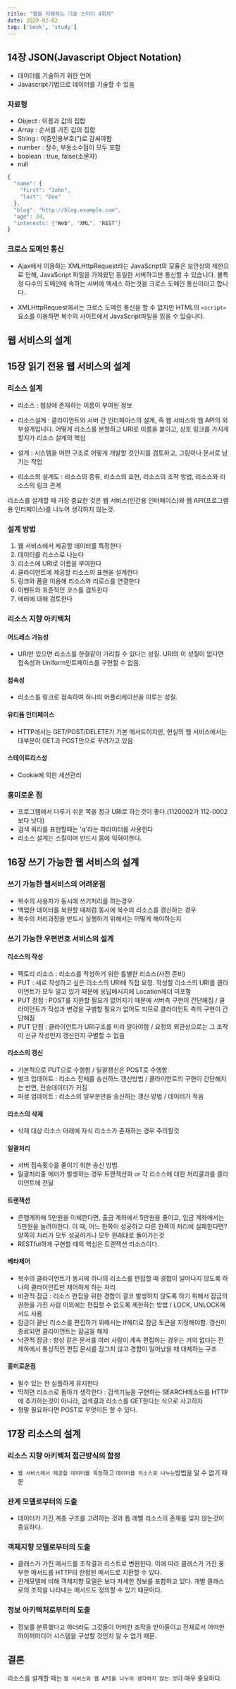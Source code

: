 ```yaml
---
title: "웹을 지탱하는 기술 스터디 4회차"
date: 2020-02-02
tag: ['book', 'study']
---
```


## 14장 JSON(Javascript Object Notation)

- 데이터를 기술하기 위한 언어
- Javascript기법으로 데이터를 기술할 수 있음

### 자료형

- Object : 이름과 값의 집합
- Array : 순서를 가진 값의 집합
- String : 이중인용부호(")로 감싸야함
- number : 정수, 부동소수점이 모두 포함
- boolean : true, false(소문자)
- null

```javascript
{
  "name": {
    "first": "John",
    "last": "Doe"
  },
  "blog": "http://blog.example.com",
  "age": 34,
  "interests: {"Web", "XML", "REST"}
}
```

### 크로스 도메인 통신

- Ajax에서 이용하는 XMLHttpRequest라는 JavaScript의 모듈은 보안상의 제한으로 인해, JavaScript 파일을 가져왔던 동일한 서버하고만 통신할 수 있습니다. 불특정 다수의 도메인에 속하는 서버에 엑세스 하는것을 크로스 도메인 통신이라고 합니다.

- XMLHttpRequest에서는 크로스 도메인 통신을 할 수 없지만 HTML의 `<script>`요소를 이용하면 복수의 사이트에서 JavaScript파일을 읽을 수 있습니다.

## 웹 서비스의 설계

## 15장 읽기 전용 웹 서비스의 설계

### 리소스 설계

- 리소스 : 웹상에 존재하는 이름이 부여된 정보

- 리소스설계 : 클라이언트와 서버 간 인터페이스의 설계, 즉 웹 서비스와 웹 API의 외부설계입니다. 어떻게 리소스를 분할하고 URI로 이름을 붙이고, 상호 링크를 가지게 할지가 리소스 설계의 핵심

- 설계 : 시스템을 어떤 구조로 어떻게 개발할 것인지를 검토하고, 그림이나 문서로 남기는 작업

- 리소스의 설계도 : 리소스의 종류, 리소스의 표현, 리소스의 조작 방법, 리소스와 리소스의 링크 관계

리소스를 설계할 때 가장 중요한 것은 웹 서비스(인간용 인터페이스)와 웹 API(프로그램용 인터페이스)를 나누어 생각하지 않는것.

### 설계 방법

1. 웹 서비스에서 제공할 데이터를 특정한다
2. 데이터를 리소스로 나눈다
3. 리소스에 URI로 이름을 부여한다
4. 클라이언트에 제공할 리소스의 표현을 설계한다
5. 링크와 폼을 이용해 리소스와 리로스를 연결한다
6. 이벤트와 표준적인 코스를 검토한다
7. 에러에 대해 검토한다

### 리소스 지향 아키텍처

#### 어드레스 가능성

- URI만 있으면 리소스를 한결같이 가리킬 수 있다는 성질. URI의 이 성질이 없다면 접속성과 Uniform인트페이스를 구현할 수 없음.

#### 접속성

- 리소스를 링크로 접속하여 하나의 어플리케이션을 이루는 성질.

#### 유티폼 인터페이스

- HTTP에서는 GET/POST/DELETE가 기본 메서드이지만, 현실의 웹 서비스에서는 대부분이 GET과 POST만으로 꾸려가고 있음

#### 스테이트리스성

- Cookie에 의한 세션관리

### 흥미로운 점

- 프로그램에서 다루기 쉬운 쪽을 정규 URI로 하는것이 좋다.(1120002가 112-0002보다 낫다)
- 검색 쿼리를 표현할때는 'q'라는 파라미터를 사용한다
- 리소스 설계는 스킬이며 반드시 몸에 익혀야한다.

## 16장 쓰기 가능한 웹 서비스의 설계

### 쓰기 가능한 웹서비스의 어려운점

- 복수의 사용자가 동시에 쓰기처리를 하는경우
- 백업한 데이터를 복원할 때처럼 동시에 복수의 리소스를 갱신하는 경우
- 복수의 처리과정을 반드시 실행하기 위해서는 어떻게 해야하는지

### 쓰기 가능한 우편번호 서비스의 설계

#### 리소스의 작성

- 펙토리 리소스 : 리소스를 작성하기 위한 틀별한 리소스(사전 준비)
- PUT : 새로 작성하고 싶은 리소스의 URI에 직접 요청. 작성할 리소스의 URI를 클라이언트가 모두 알고 있기 때문에 응답메시지에 Location헤더 미포함
- PUT 장점 : POST를 지원할 필요가 없어지기 때문에 서버측 구현이 간단해짐 / 클라이언트가 작성과 변경을 구별할 필요가 없어도 되므로 클라이언트 측의 구현이 간단해짐
- PUT 단점 : 클라이언트가 URI구조를 미리 알아야함 / 요청의 외관상으로는 그 조작이 신규 작성인지 갱신인지 구별할 수 없음

#### 리소스의 갱신

- 기본적으로 PUT으로 수행함 / 일괄갱신은 POST로 수행함
- 벌크 업데이트 : 리소스 전체를 송신하느 갱신방법 / 클라이언트의 구현이 간단해지는 반면, 전송데이터가 커짐
- 파셜 업데이트 : 리소스의 일부분만을 송신하는 갱신 방법 / 데이터가 적음

#### 리소스의 삭제

- 삭제 대상 리소스 아래에 자식 리소스가 존재하는 경우 주의할것

#### 일괄처리

- 서버 접속횟수를 줄이기 위한 송신 방법.
- 일괄처리중 에러가 발생하는 경우 트랜잭션화 or 각 리소스에 대한 처리결과를 클라이언트에 전달

#### 트랜잭션

- 은행계좌에 5만원을 이체한다면, 출금 계좌에서 5만원을 줄이고, 입금 계좌에서는 5만원을 늘려야한다. 이 때, 어느 한쪽이 성공하고 다른 한쪽이 처리에 실패한다면? 양쪽의 처리가 모두 성공하거나 모두 원래대로 돌아가는것
- RESTful하게 구현할 때의 핵심은 트랜잭션 리소스이다.

#### 베타제어

- 복수의 클라이언트가 동시에 하나의 리소스를 편집할 때 경합이 일어나지 않도록 하나의 클라이언트만 제어하게 하는 처리
- 비관적 잠금 : 리소스 편집을 위한 경합이 결코 발생하지 않도록 하기 위해서 잠금의 권한을 가진 사람 이외에는 편집할 수 없도록 제한하는 방법 / LOCK, UNLOCK메서드 사용
- 잠금이 끝난 리소스를 편집하기 위해서는 If헤더로 잠금 토큰을 지정해야함. 갱신이 종료되면 클라이언트는 잠금을 해제
- 낙관적 잠금 : 항상 같은 문서를 여러 사람이 계속 편집하는 경우는 거의 없다는 전제하에서 통상적인 편집 문서를 잠그지 않고 경함이 일어났을 때 대체하는 구조

#### 흥미로운점

- 될수 있는 한 심플하게 유지한다
- 막히면 리소스로 돌아가 생각한다 : 검색기능을 구현하는 SEARCH메소드를 HTTP에 추가하는것이 아니라, 검색결과 리소스를 GET한다는 식으로 사고하자
- 정말 필요하다면 POST로 무엇이든 할 수 있다.

## 17장 리소스의 설계

### 리소스 지향 아키텍처 접근방식의 함정

- `웹 서비스에서 제공할 데이터를 특정`하고 `데이터를 리소스로 나누는`방법을 알 수 없기 때문

### 관계 모델로부터의 도출

- 데이터가 가진 계층 구조를 고려하는 것과 톱 레벨 리소스의 존재를 잊지 않는것이 중요하다.

### 객체지향 모델로부터의 도출

- 클래스가 가진 메서드를 조작결과 리스트로 변환한다. 이에 따라 클래스가 가진 풍부한 메서드를 HTTP의 한정된 메서드로 치환할 수 있다.
- 관계모델에 비해 객체지향 모델은 보다 자세한 정보를 포함하고 있다. 개별 클래스로의 조작을 나타내는 메서드도 정의할 수 있기 때문이다.

### 정보 아키텍처로부터의 도출

- 정보를 분류했다고 하더라도 그것들이 어떠한 조작을 받아들이고 전체로서 어떠한 하이퍼미디어 시스템을 구성할 것인지 알 수 없기 때문.

## 결론

리소스를 설계할 때는 `웹 서비스와 웹 API를 나누어 생각하지 않는 것`이 매우 중요하다.
